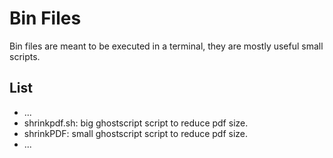 # Bin Files

Bin files are meant to be executed in a terminal, they are mostly useful small
scripts.

## List

- ...
- shrinkpdf.sh: big ghostscript script to reduce pdf size.
- shrinkPDF: small ghostscript script to reduce pdf size.
- ...